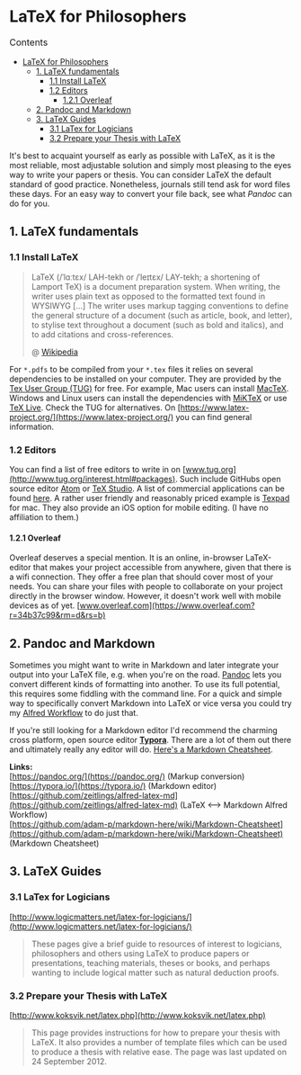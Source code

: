 # LaTeX for Philosophers

<div id="markdown-toc" style="font-size: 14px">

<!-- TOC depthFrom:1 depthTo:6 withLinks:1 updateOnSave:1 orderedList:0 -->

<p style="font-size:16px">Contents</p>

- [LaTeX for Philosophers](#latex-for-philosophers)
	- [1. LaTeX fundamentals](#1-latex-fundamentals)
		- [1.1 Install LaTeX](#11-install-latex)
		- [1.2 Editors](#12-editors)
			- [1.2.1 Overleaf](#121-overleaf)
	- [2. Pandoc and Markdown](#2-pandoc-and-markdown)
	- [3. LaTeX Guides](#3-latex-guides)
		- [3.1 LaTex for Logicians](#31-latex-for-logicians)
		- [3.2 Prepare your Thesis with LaTeX](#32-prepare-your-thesis-with-latex)
</div>

<!-- /TOC -->


It's best to acquaint yourself as early as possible with LaTeX, as it is the most reliable, most adjustable solution and simply most pleasing to the eyes way to write your papers or thesis. You can consider LaTeX the default standard of good practice. Nonetheless, journals still tend ask for word files these days. For an easy way to convert your file back, see what _Pandoc_ can do for you.

##  1. LaTeX fundamentals
### 1.1 Install LaTeX

> LaTeX (/ˈlɑːtɛx/ LAH-tekh or /ˈleɪtɛx/ LAY-tekh; a shortening of Lamport TeX) is a document preparation system. When writing, the writer uses plain text as opposed to the formatted text found in WYSIWYG [...] The writer uses markup tagging conventions to define the general structure of a document (such as article, book, and letter), to stylise text throughout a document (such as bold and italics), and to add citations and cross-references. 
>
> @ [Wikipedia](https://en.wikipedia.org/wiki/LaTeX)

For ``*.pdfs`` to be compiled from your ``*.tex`` files it relies on several dependencies to be installed on your computer. They are provided by the [Tex User Group (TUG)](http://www.tug.org/interest.html#free) for free. For example, Mac users can install [MacTeX](https://www.tug.org/mactex/). Windows and Linux users can install the dependencies with [MiKTeX](https://miktex.org/download) or use [TeX Live](https://www.tug.org/texlive/). Check the TUG for alternatives. On [https://www.latex-project.org/](https://www.latex-project.org/) you can find general information. 

### 1.2 Editors

You can find a list of free editors to write in on [www.tug.org](http://www.tug.org/interest.html#packages). Such include GitHubs open source editor [Atom](https://atom.io/) or [TeX Studio](https://texstudio.org/). A list of commercial applications can be found [here](http://www.tug.org/interest.html#vendors). A rather user friendly and reasonably priced example is [Texpad](https://texpad.com/) for mac. They also provide an iOS option for mobile editing. (I have no affiliation to them.)


#### 1.2.1 Overleaf
Overleaf deserves a special mention. It is an online, in-browser LaTeX-editor that makes your project accessible from anywhere, given that there is a wifi connection. They offer a free plan that should cover most of your needs. You can share your files with people to collaborate on your project directly in the browser window. However, it doesn't work well with mobile devices as of yet.
[www.overleaf.com](https://www.overleaf.com?r=34b37c99&rm=d&rs=b)

## 2. Pandoc and Markdown

Sometimes you might want to write in Markdown and later integrate your output into your LaTeX file, e.g. when you're on the road. [Pandoc](https://pandoc.org/) lets you convert different kinds of formatting into another. To use its full potential, this requires some fiddling with the command line. For a quick and simple way to specifically convert Markdown into LaTeX or vice versa you could try my [Alfred Workflow](https://github.com/zeitlings/alfred-latex-md) to do just that.

If you're still looking for a Markdown editor I'd recommend the charming cross platform, open source editor [**Typora**](https://typora.io/). There are a lot of them out there and ultimately really any editor will do. [Here's a Markdown Cheatsheet](https://github.com/adam-p/markdown-here/wiki/Markdown-Cheatsheet).

**Links:**  
[https://pandoc.org/](https://pandoc.org/) (Markup conversion)  
[https://typora.io/](https://typora.io/) (Markdown editor)  
[https://github.com/zeitlings/alfred-latex-md](https://github.com/zeitlings/alfred-latex-md) (LaTeX ⟷ Markdown Alfred Workflow)  
[https://github.com/adam-p/markdown-here/wiki/Markdown-Cheatsheet](https://github.com/adam-p/markdown-here/wiki/Markdown-Cheatsheet) (Markdown Cheatsheet)


## 3. LaTeX Guides
### 3.1 LaTex for Logicians
[http://www.logicmatters.net/latex-for-logicians/](http://www.logicmatters.net/latex-for-logicians/)

> These pages give a brief guide to resources of interest to logicians, philosophers and others using LaTeX to produce papers or presentations, teaching materials, theses or books, and perhaps wanting to include logical matter such as natural deduction proofs.


### 3.2 Prepare your Thesis with LaTeX
[http://www.koksvik.net/latex.php](http://www.koksvik.net/latex.php)

> This page provides instructions for how to prepare your thesis with LaTeX. It also provides a number of template files which can be used to produce a thesis with relative ease. The page was last updated on 24 September 2012.


